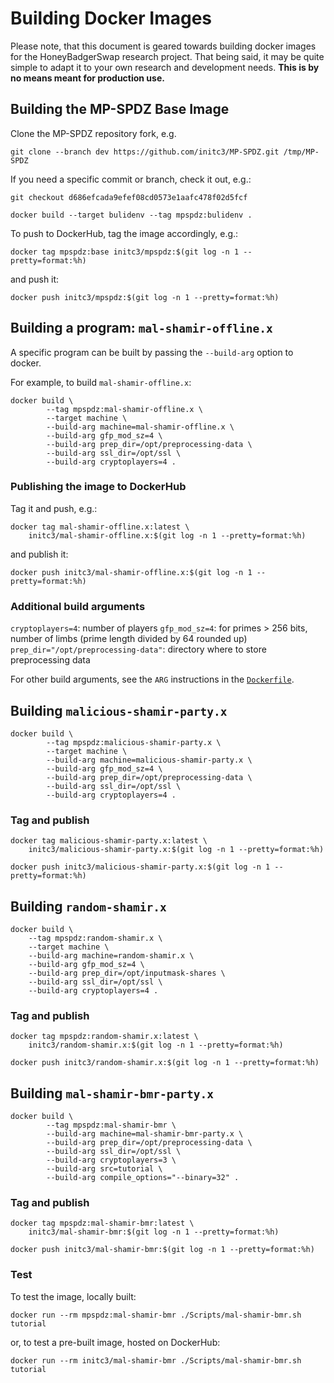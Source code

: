 # Building Docker Images
Please note, that this document is geared towards building docker images for
the HoneyBadgerSwap research project. That being said, it may be quite simple
to adapt it to your own research and development needs. **This is by no means
meant for production use.**

## Building the MP-SPDZ Base Image
Clone the MP-SPDZ repository fork, e.g.

```shell
git clone --branch dev https://github.com/initc3/MP-SPDZ.git /tmp/MP-SPDZ
```

If you need a specific commit or branch, check it out, e.g.:

```shell
git checkout d686efcada9efef08cd0573e1aafc478f02d5fcf
```

```shell
docker build --target bulidenv --tag mpspdz:bulidenv .
```

To push to DockerHub, tag the image accordingly, e.g.:

```shell
docker tag mpspdz:base initc3/mpspdz:$(git log -n 1 --pretty=format:%h)
```

and push it:

```shell
docker push initc3/mpspdz:$(git log -n 1 --pretty=format:%h)
```

## Building a program: `mal-shamir-offline.x`
A specific program can be built by passing the `--build-arg` option to docker.

For example, to build `mal-shamir-offline.x`:

```shell
docker build \
        --tag mpspdz:mal-shamir-offline.x \
        --target machine \
        --build-arg machine=mal-shamir-offline.x \
        --build-arg gfp_mod_sz=4 \
        --build-arg prep_dir=/opt/preprocessing-data \
        --build-arg ssl_dir=/opt/ssl \
        --build-arg cryptoplayers=4 .
```

### Publishing the image to DockerHub
Tag it and push, e.g.:

```shell
docker tag mal-shamir-offline.x:latest \
    initc3/mal-shamir-offline.x:$(git log -n 1 --pretty=format:%h)
```

and publish it:

```shell
docker push initc3/mal-shamir-offline.x:$(git log -n 1 --pretty=format:%h)
```

### Additional build arguments
`cryptoplayers=4`: number of players
`gfp_mod_sz=4`: for primes > 256 bits, number of limbs (prime length
    divided by 64 rounded up)
`prep_dir="/opt/preprocessing-data"`: directory where to store preprocessing data

For other build arguments, see the `ARG` instructions in the
[`Dockerfile`](./Dockerfile).

## Building `malicious-shamir-party.x`

```shell
docker build \
        --tag mpspdz:malicious-shamir-party.x \
        --target machine \
        --build-arg machine=malicious-shamir-party.x \
        --build-arg gfp_mod_sz=4 \
        --build-arg prep_dir=/opt/preprocessing-data \
        --build-arg ssl_dir=/opt/ssl \
        --build-arg cryptoplayers=4 .
```

### Tag and publish
```shell
docker tag malicious-shamir-party.x:latest \
    initc3/malicious-shamir-party.x:$(git log -n 1 --pretty=format:%h)
```
```shell
docker push initc3/malicious-shamir-party.x:$(git log -n 1 --pretty=format:%h)
```

## Building `random-shamir.x`

```shell
docker build \
    --tag mpspdz:random-shamir.x \
    --target machine \
    --build-arg machine=random-shamir.x \
    --build-arg gfp_mod_sz=4 \
    --build-arg prep_dir=/opt/inputmask-shares \
    --build-arg ssl_dir=/opt/ssl \
    --build-arg cryptoplayers=4 .
```

### Tag and publish
```shell
docker tag mpspdz:random-shamir.x:latest \
    initc3/random-shamir.x:$(git log -n 1 --pretty=format:%h)
```
```shell
docker push initc3/random-shamir.x:$(git log -n 1 --pretty=format:%h)
```


## Building `mal-shamir-bmr-party.x`

```shell
docker build \
        --tag mpspdz:mal-shamir-bmr \
        --build-arg machine=mal-shamir-bmr-party.x \
        --build-arg prep_dir=/opt/preprocessing-data \
        --build-arg ssl_dir=/opt/ssl \
        --build-arg cryptoplayers=3 \
        --build-arg src=tutorial \
        --build-arg compile_options="--binary=32" .
```

### Tag and publish
```shell
docker tag mpspdz:mal-shamir-bmr:latest \
    initc3/mal-shamir-bmr:$(git log -n 1 --pretty=format:%h)
```
```shell
docker push initc3/mal-shamir-bmr:$(git log -n 1 --pretty=format:%h)
```

### Test
To test the image, locally built:

```shell
docker run --rm mpspdz:mal-shamir-bmr ./Scripts/mal-shamir-bmr.sh tutorial
```

or, to test a pre-built image, hosted on DockerHub:

```shell
docker run --rm initc3/mal-shamir-bmr ./Scripts/mal-shamir-bmr.sh tutorial
```
